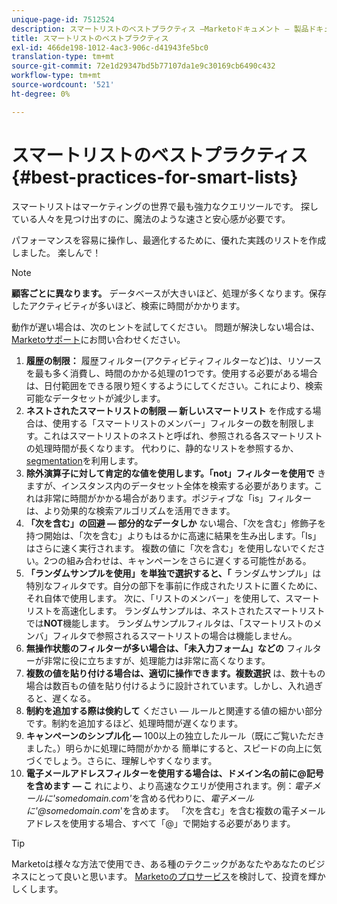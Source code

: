 ```yaml
---
unique-page-id: 7512524
description: スマートリストのベストプラクティス —Marketoドキュメント — 製品ドキュメント
title: スマートリストのベストプラクティス
exl-id: 466de198-1012-4ac3-906c-d41943fe5bc0
translation-type: tm+mt
source-git-commit: 72e1d29347bd5b77107da1e9c30169cb6490c432
workflow-type: tm+mt
source-wordcount: '521'
ht-degree: 0%

---
```


# スマートリストのベストプラクティス{#best-practices-for-smart-lists}

スマートリストはマーケティングの世界で最も強力なクエリツールです。 探している人々を見つけ出すのに、魔法のような速さと安心感が必要です。

パフォーマンスを容易に操作し、最適化するために、優れた実践のリストを作成しました。 楽しんで！

>[!NOTE]
>
>**顧客ごとに異なります。** データベースが大きいほど、処理が多くなります。保存したアクティビティが多いほど、検索に時間がかかります。
>
>動作が遅い場合は、次のヒントを試してください。 問題が解決しない場合は、[Marketoサポート](https://nation.marketo.com/t5/Support/ct-p/Support)にお問い合わせください。

1. **履歴の制限：** 履歴フィルター(アクティビティフィルターなど)は、リソースを最も多く消費し、時間のかかる処理の1つです。使用する必要がある場合は、日付範囲をできる限り短くするようにしてください。これにより、検索可能なデータセットが減少します。
1. **ネストされたスマートリストの制限 — 新しいスマートリスト** を作成する場合は、使用する「スマートリストのメンバー」フィルターの数を制限します。これはスマートリストのネストと呼ばれ、参照される各スマートリストの処理時間が長くなります。 代わりに、静的なリストを参照するか、[segmentation](/help/marketo/product-docs/personalization/segmentation-and-snippets/segmentation/create-a-segmentation.md)を利用します。
1. **除外演算子に対して肯定的な値を使用します。「not」フィルターを使用で** きますが、インスタンス内のデータセット全体を検索する必要があります。これは非常に時間がかかる場合があります。ポジティブな「is」フィルターは、より効果的な検索アルゴリズムを活用できます。
1. **「次を含む」の回避 — 部分的なデータしか** ない場合、「次を含む」修飾子を持つ開始は、「次を含む」よりもはるかに高速に結果を生み出します。「Is」はさらに速く実行されます。 複数の値に「次を含む」を使用しないでください。2つの組み合わせは、キャンペーンをさらに遅くする可能性がある。
1. **「ランダムサンプルを使用」を単独で選択すると、「** ランダムサンプル」は特別なフィルタです。自分の部下を事前に作成されたリストに置くために、それ自体で使用します。 次に、「リストのメンバー」を使用して、スマートリストを高速化します。 ランダムサンプルは、ネストされたスマートリストでは&#x200B;**NOT**&#x200B;機能します。 ランダムサンプルフィルタは、「スマートリストのメンバ」フィルタで参照されるスマートリストの場合は機能しません。
1. **無操作状態のフィルターが多い場合は、「未入力フォーム」などの** フィルターが非常に役に立ちますが、処理能力は非常に高くなります。
1. **複数の値を貼り付ける場合は、適切に操作できます。複数選択** は、数十もの場合は数百もの値を貼り付けるように設計されています。しかし、入れ過ぎると、遅くなる。
1. **制約を追加する際は倹約して** ください — ルールと関連する値の細かい部分です。制約を追加するほど、処理時間が遅くなります。
1. **キャンペーンのシンプル化 —** 100以上の独立したルール（既にご覧いただきました。）明らかに処理に時間がかかる 簡単にすると、スピードの向上に気づくでしょう。さらに、理解しやすくなります。
1. **電子メールアドレスフィルターを使用する場合は、ドメイン名の前に@記号を含めます** **— こ** れにより、より高速なクエリが使用されます。例：_電子メールに&#39;somedomain.com&#39;_&#x200B;を含める代わりに、_電子メールに&#39;@somedomain.com_&#39;を含めます。 「次を含む」を含む複数の電子メールアドレスを使用する場合、すべて「@」で開始する必要があります。

>[!TIP]
>
>Marketoは様々な方法で使用でき、ある種のテクニックがあなたやあなたのビジネスにとって良いと思います。 [Marketoのプロサービス](https://pages2.marketo.com/72-hour-survival-guide.html)を検討して、投資を輝かしくします。
